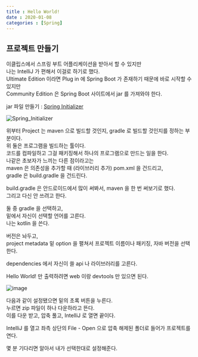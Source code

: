 ```yaml
---
title : Hello World!
date : 2020-01-08
categories : [Spring]
---
```


## 프로젝트 만들기

이클립스에서 스프링 부트 어플리케이션을 받아서 할 수 있지만  
나는 IntelliJ 가 편해서 이걸로 하기로 했다.  
Ultimate Edition 이라면 Plug in 에 Spring Boot 가 존재하기 때문에 바로 시작할 수 있지만  
Community Edition 은 Spring Boot 사이트에서 jar 를 가져와야 한다.  

jar 파일 만들기 : [Spring Initializer](https://start.spring.io/)  


![Spring_Initializer](https://user-images.githubusercontent.com/22045424/71966665-5a757200-3245-11ea-8a30-7b1ac9b4959a.png)

위부터 Project 는 maven 으로 빌드할 것인지, gradle 로 빌드할 것인지를 정하는 부분이다.  
위 둘은 프로그램을 빌드하는 툴이다.  
코드를 컴파일하고 그걸 패키징해서 하나의 프로그램으로 만드는 일을 한다.  
나같은 초보자가 느끼는 다른 점이라고는  
maven 은 의존성을 추가할 때 (라이브러리 추가) pom.xml 을 건드리고,  
gradle 은 build.gradle 을 건드린다.  

build.gradle 은 안드로이드에서 많이 써봐서, maven 을 한 번 써보기로 했다.  
그리고 다신 안 쓰려고 한다.  

둘 중 gradle 을 선택하고,  
밑에서 자신이 선택할 언어를 고른다.  
나는 kotlin 을 쓴다.  

버전은 놔두고,  
project metadata 밑 option 을 펼쳐서 프로젝트 이름이나 패키징, 자바 버전을 선택한다.  

dependencies 에서 자신이 쓸 api 나 라이브러리를 고른다.  

Hello World! 만 출력하려면 web 이랑 devtools 만 있으면 된다.  

![image](https://user-images.githubusercontent.com/22045424/71967992-7f6ae480-3247-11ea-9a3e-b15df4182925.png)

다음과 같이 설정됐으면 밑의 초록 버튼을 누른다.  
누르면 zip 파일이 하나 다운하라고 뜬다.  
이를 다운 받고, 압축 풀고, IntelliJ 로 열면 끝이다.  

IntelliJ 를 열고 좌측 상단의 File - Open 으로 압축 해제된 폴더로 들어가 프로젝트를 연다.  

몇 분 기다리면 알아서 내가 선택한대로 설정해준다.  

